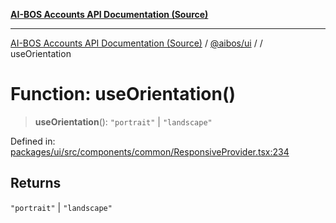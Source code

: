 [**AI-BOS Accounts API Documentation (Source)**](../../../README.md)

***

[AI-BOS Accounts API Documentation (Source)](../../../README.md) / [@aibos/ui](../README.md) / [](../README.md) / useOrientation

# Function: useOrientation()

> **useOrientation**(): `"portrait"` \| `"landscape"`

Defined in: [packages/ui/src/components/common/ResponsiveProvider.tsx:234](https://github.com/pohlai88/accounts/blob/48103fb36d28b2b9bfb33472b6de2f719773cde9/packages/ui/src/components/common/ResponsiveProvider.tsx#L234)

## Returns

`"portrait"` \| `"landscape"`
